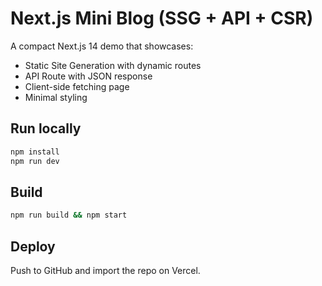 # Next.js Mini Blog (SSG + API + CSR)

A compact Next.js 14 demo that showcases:
- Static Site Generation with dynamic routes
- API Route with JSON response
- Client-side fetching page
- Minimal styling

## Run locally
```bash
npm install
npm run dev
```

## Build
```bash
npm run build && npm start
```

## Deploy
Push to GitHub and import the repo on Vercel.
